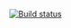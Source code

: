 [![Build status](https://ci.appveyor.com/api/projects/status/orat6raik21qjo9y?svg=true)](https://ci.appveyor.com/project/TLyzlova/patternsjson)

